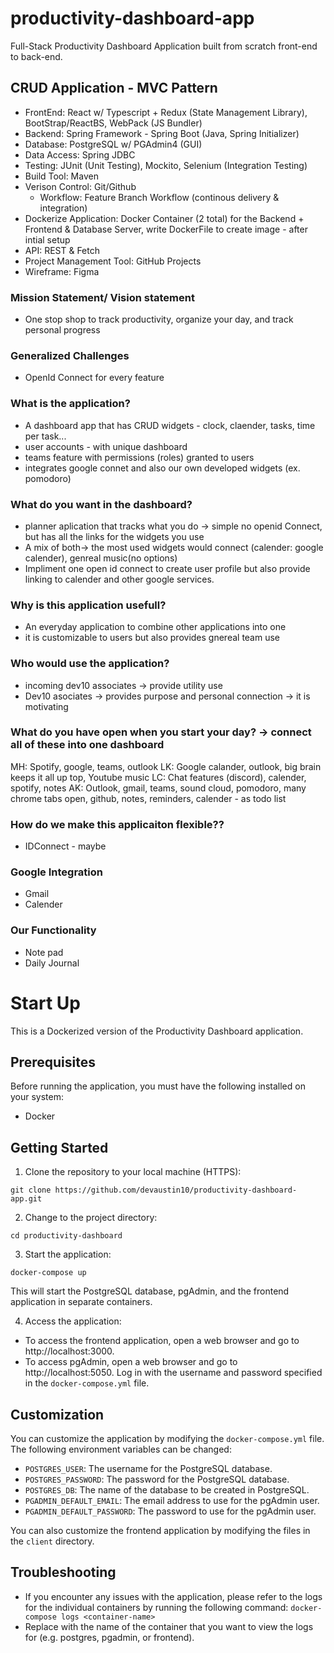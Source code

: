 # productivity-dashboard-app
Full-Stack Productivity Dashboard Application built from scratch front-end to back-end.

## CRUD Application - MVC Pattern
- FrontEnd: React w/ Typescript + Redux (State Management Library), BootStrap/ReactBS, WebPack (JS Bundler)
- Backend: Spring Framework - Spring Boot (Java, Spring Initializer)
- Database: PostgreSQL w/ PGAdmin4 (GUI)
- Data Access: Spring JDBC
- Testing: JUnit (Unit Testing), Mockito, Selenium (Integration Testing)
- Build Tool: Maven
- Verison Control: Git/Github
  - Workflow: Feature Branch Workflow (continous delivery & integration) 
- Dockerize Application: Docker Container (2 total) for the Backend + Frontend & Database Server, write DockerFile to create image - after intial setup
- API: REST & Fetch
- Project Management Tool: GitHub Projects
- Wireframe: Figma

### Mission Statement/ Vision statement
- One stop shop to track productivity, organize your day, and track personal progress

### Generalized Challenges
- OpenId Connect for every feature

### What is the application?
- A dashboard app that has CRUD widgets - clock, claender, tasks, time per task...
- user accounts - with unique dashboard
- teams feature with permissions (roles) granted to users
- integrates google connet and also our own developed widgets (ex. pomodoro)

### What do you want in the dashboard?
- planner aplication that tracks what you do -> simple no openid Connect, but has all the links for the widgets you use
- A mix of both-> the most used widgets would connect (calender: google calender),  genreal music(no options)
- Impliment one open id connect to create user profile but also provide linking to calender and other google services.

### Why is this application usefull?
- An everyday application to combine other applications into one
- it is customizable to users but also provides gnereal team use 

### Who would use the application?
- incoming dev10 associates -> provide utility use
- Dev10 asociates -> provides purpose and personal connection -> it is motivating 

### What do you have open when you start your day? -> connect all of these into one dashboard
MH:  Spotify,  google, teams, outlook
LK:  Google calander, outlook,  big brain keeps it all up top,  Youtube music
LC:  Chat features (discord), calender, spotify, notes
AK:  Outlook, gmail, teams, sound cloud, pomodoro, many chrome tabs open, github, notes, reminders, calender - as todo list

### How do we make this applicaiton flexible??
- IDConnect - maybe

### Google Integration
- Gmail
- Calender

### Our Functionality
- Note pad
- Daily Journal 


# Start Up

This is a Dockerized version of the Productivity Dashboard application.

## Prerequisites

Before running the application, you must have the following installed on your system:

- Docker

## Getting Started

1. Clone the repository to your local machine (HTTPS):

`git clone https://github.com/devaustin10/productivity-dashboard-app.git`

2. Change to the project directory:

`cd productivity-dashboard`

3. Start the application:

`docker-compose up`

This will start the PostgreSQL database, pgAdmin, and the frontend application in separate containers.

4. Access the application:

- To access the frontend application, open a web browser and go to http://localhost:3000.
- To access pgAdmin, open a web browser and go to http://localhost:5050. Log in with the username and password specified in the `docker-compose.yml` file.

## Customization

You can customize the application by modifying the `docker-compose.yml` file. The following environment variables can be changed:

- `POSTGRES_USER`: The username for the PostgreSQL database.
- `POSTGRES_PASSWORD`: The password for the PostgreSQL database.
- `POSTGRES_DB`: The name of the database to be created in PostgreSQL.
- `PGADMIN_DEFAULT_EMAIL`: The email address to use for the pgAdmin user.
- `PGADMIN_DEFAULT_PASSWORD`: The password to use for the pgAdmin user.

You can also customize the frontend application by modifying the files in the `client` directory.

## Troubleshooting

- If you encounter any issues with the application, please refer to the logs for the individual containers by running the following command: `docker-compose logs <container-name>`
- Replace <container-name> with the name of the container that you want to view the logs for (e.g. postgres, pgadmin, or frontend).
